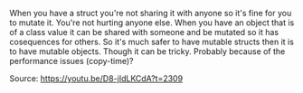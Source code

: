 When you have a struct you're not sharing it with anyone
so it's fine for you to mutate it. You're not hurting anyone else.
When you have an object that is of a class value it can be shared with someone and be mutated so it has cosequences for others.
So it's much safer to have mutable structs then it is to have mutable objects.
Though it can be tricky. Probably because of the performance issues (copy-time)?

Source: https://youtu.be/D8-jIdLKCdA?t=2309
